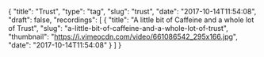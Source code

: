 {
  "title": "Trust",
  "type": "tag",
  "slug": "trust",
  "date": "2017-10-14T11:54:08",
  "draft": false,
  "recordings": [
    {
      "title": "A little bit of Caffeine and a whole lot of Trust",
      "slug": "a-little-bit-of-caffeine-and-a-whole-lot-of-trust",
      "thumbnail": "https://i.vimeocdn.com/video/661086542_295x166.jpg",
      "date": "2017-10-14T11:54:08"
    }
  ]
}
